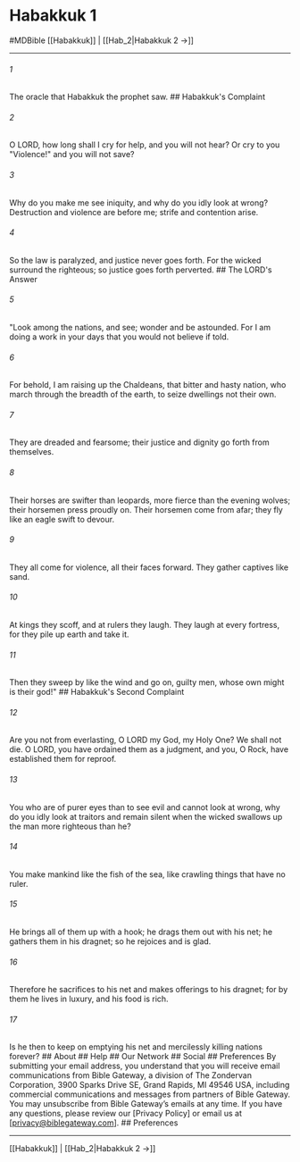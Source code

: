 # Habakkuk 1
#MDBible
[[Habakkuk]] | [[Hab_2|Habakkuk 2 →]]

***






###### 1 


The oracle that Habakkuk the prophet saw. ## Habakkuk's Complaint 





###### 2 


O LORD, how long shall I cry for help, and you will not hear? Or cry to you "Violence!" and you will not save? 





###### 3 


Why do you make me see iniquity, and why do you idly look at wrong? Destruction and violence are before me; strife and contention arise. 





###### 4 


So the law is paralyzed, and justice never goes forth. For the wicked surround the righteous; so justice goes forth perverted. ## The LORD's Answer 





###### 5 


"Look among the nations, and see; wonder and be astounded. For I am doing a work in your days that you would not believe if told. 





###### 6 


For behold, I am raising up the Chaldeans, that bitter and hasty nation, who march through the breadth of the earth, to seize dwellings not their own. 





###### 7 


They are dreaded and fearsome; their justice and dignity go forth from themselves. 





###### 8 


Their horses are swifter than leopards, more fierce than the evening wolves; their horsemen press proudly on. Their horsemen come from afar; they fly like an eagle swift to devour. 





###### 9 


They all come for violence, all their faces forward. They gather captives like sand. 





###### 10 


At kings they scoff, and at rulers they laugh. They laugh at every fortress, for they pile up earth and take it. 





###### 11 


Then they sweep by like the wind and go on, guilty men, whose own might is their god!" ## Habakkuk's Second Complaint 





###### 12 


Are you not from everlasting, O LORD my God, my Holy One? We shall not die. O LORD, you have ordained them as a judgment, and you, O Rock, have established them for reproof. 





###### 13 


You who are of purer eyes than to see evil and cannot look at wrong, why do you idly look at traitors and remain silent when the wicked swallows up the man more righteous than he? 





###### 14 


You make mankind like the fish of the sea, like crawling things that have no ruler. 





###### 15 


He brings all of them up with a hook; he drags them out with his net; he gathers them in his dragnet; so he rejoices and is glad. 





###### 16 


Therefore he sacrifices to his net and makes offerings to his dragnet; for by them he lives in luxury, and his food is rich. 





###### 17 


Is he then to keep on emptying his net and mercilessly killing nations forever? ## About ## Help ## Our Network ## Social ## Preferences By submitting your email address, you understand that you will receive email communications from Bible Gateway, a division of The Zondervan Corporation, 3900 Sparks Drive SE, Grand Rapids, MI 49546 USA, including commercial communications and messages from partners of Bible Gateway. You may unsubscribe from Bible Gateway&rsquo;s emails at any time. If you have any questions, please review our [Privacy Policy] or email us at [privacy@biblegateway.com]. ## Preferences

***

[[Habakkuk]] | [[Hab_2|Habakkuk 2 →]]

